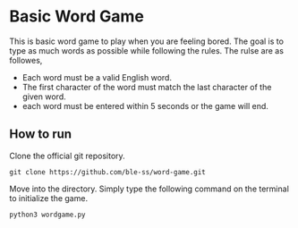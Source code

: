 # Basic Word Game

This is basic word game to play when you are feeling bored. The goal is to type as much words as possible while following the rules. The rulse are as followes,
- Each word must be a valid English word.
- The first character of the word must match the last character of the given word.
- each word must be entered within 5 seconds or the game will end.

## How to run

Clone the official git repository.
<pre><code id="commandToCopy">git clone https://github.com/ble-ss/word-game.git</code></pre>
Move into the directory.
Simply type the following command on the terminal to initialize the game.
<pre><code id="commandToCopy">python3 wordgame.py</code></pre>
